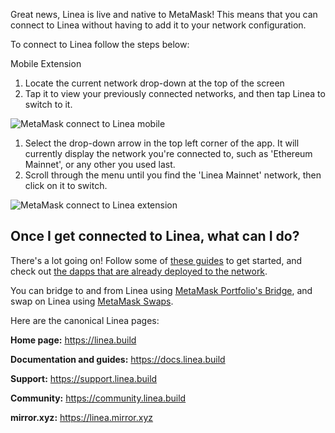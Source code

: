 Great news, Linea is live and native to MetaMask! This means that you can connect to Linea without having to add it to your network configuration.


To connect to Linea follow the steps below:




Mobile Extension


1. Locate the current network drop-down at the top of the screen
2. Tap it to view your previously connected networks, and then tap Linea to switch to it.


![MetaMask connect to Linea mobile](https://support.metamask.io/hc/article_attachments/17452372479003)




1. Select the drop-down arrow in the top left corner of the app. It will currently display the network you're connected to, such as 'Ethereum Mainnet', or any other you used last.
2. Scroll through the menu until you find the 'Linea Mainnet' network, then click on it to switch.


![MetaMask connect to Linea extension](https://support.metamask.io/hc/article_attachments/17452399074843)




#### 


Once I get connected to Linea, what can I do?
---------------------------------------------


There's a lot going on! Follow some of [these guides](https://docs.linea.build/use-linea) to get started, and check out [the dapps that are already deployed to the network](https://goerli.linea.build/explore).


You can bridge to and from Linea using [MetaMask Portfolio's Bridge](https://support.metamask.io/hc/en-us/articles/10055915089819), and swap on Linea using [MetaMask Swaps](https://support.metamask.io/hc/en-us/articles/4405093054363). 


Here are the canonical Linea pages:


**Home page:** <https://linea.build> 


**Documentation and guides:** <https://docs.linea.build> 


**Support:** <https://support.linea.build> 


**Community:** <https://community.linea.build> 


**mirror.xyz:** <https://linea.mirror.xyz> 

